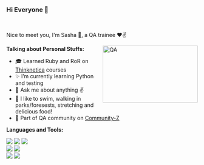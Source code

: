 ### Hi Everyone 👋 

<br />

Nice to meet you, I'm Sasha 🙌, a QA trainee ❤✌

<img align="right" alt="QA" width="250" height="150" src="https://www.vippng.com/png/detail/387-3872632_ckt-quality-assurance-logo-design.png" />


**Talking about Personal Stuffs:**

- 🎓 Learned Ruby and RoR on [Thinknetica](https://thinknetica.com/) courses
- ✨ I’m currently learning Python and testing
- 💬 Ask me about anything ✌
- 🌱 I like to swim, walking in parks/foresests, stretching and delicious food!
- 👯 Part of QA community on [Community-Z](https://community-z.com/)


**Languages and Tools:**

<img src="https://img.shields.io/badge/HTML-239120?style=for-the-badge&logo=html5&logoColor=white"/> <img src="https://img.shields.io/badge/CSS-239120?&style=for-the-badge&logo=css3&logoColor=white"/> <img src="https://img.shields.io/badge/Bootstrap-563D7C?style=for-the-badge&logo=bootstrap&logoColor=white"/><br>
<img src="https://img.shields.io/badge/Ruby-CC342D?style=for-the-badge&logo=ruby&logoColor=white"/> <img src="https://img.shields.io/badge/Ruby_on_Rails-CC0000?style=for-the-badge&logo=ruby-on-rails&logoColor=white"/><br>
<img src="https://img.shields.io/badge/SQLite-07405E?style=for-the-badge&logo=sqlite&logoColor=white"/> <img src="https://img.shields.io/badge/Python-3776AB?style=for-the-badge&logo=python&logoColor=white"/><br>


